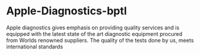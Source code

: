 # Apple-Diagnostics-bptl
Apple diagnostics gives emphasis on providing quality services and is equipped with the latest state of the art diagnostic equipment procured from Worlds renowned suppliers. The quality of the tests done by us, meets international standards
